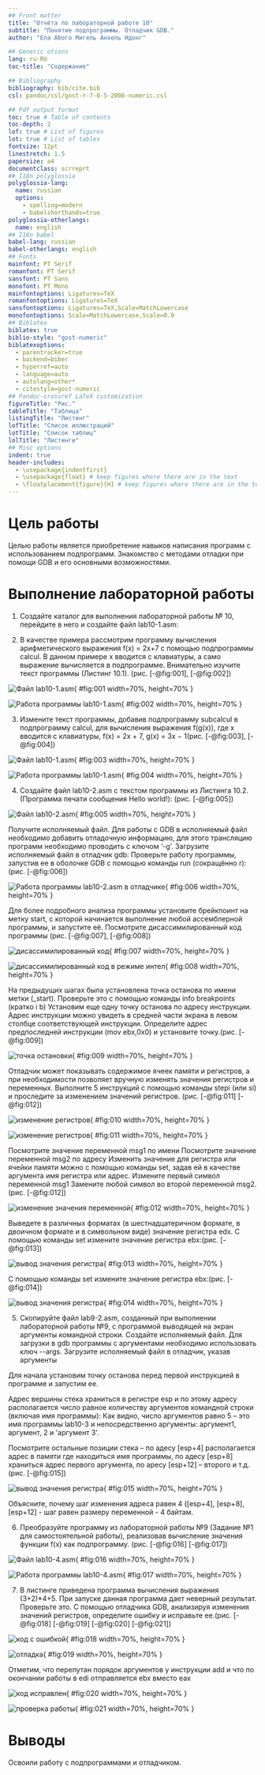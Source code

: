 ```yaml
---
## Front matter
title: "Отчёта по лабораторной работе 10"
subtitle: "Понятие подпрограммы. Отладчик GDB."
author: "Ела Абого Мигель Анхель Ндонг"

## Generic otions
lang: ru-RU
toc-title: "Содержание"

## Bibliography
bibliography: bib/cite.bib
csl: pandoc/csl/gost-r-7-0-5-2008-numeric.csl

## Pdf output format
toc: true # Table of contents
toc-depth: 2
lof: true # List of figures
lot: true # List of tables
fontsize: 12pt
linestretch: 1.5
papersize: a4
documentclass: scrreprt
## I18n polyglossia
polyglossia-lang:
  name: russian
  options:
	- spelling=modern
	- babelshorthands=true
polyglossia-otherlangs:
  name: english
## I18n babel
babel-lang: russian
babel-otherlangs: english
## Fonts
mainfont: PT Serif
romanfont: PT Serif
sansfont: PT Sans
monofont: PT Mono
mainfontoptions: Ligatures=TeX
romanfontoptions: Ligatures=TeX
sansfontoptions: Ligatures=TeX,Scale=MatchLowercase
monofontoptions: Scale=MatchLowercase,Scale=0.9
## Biblatex
biblatex: true
biblio-style: "gost-numeric"
biblatexoptions:
  - parentracker=true
  - backend=biber
  - hyperref=auto
  - language=auto
  - autolang=other*
  - citestyle=gost-numeric
## Pandoc-crossref LaTeX customization
figureTitle: "Рис."
tableTitle: "Таблица"
listingTitle: "Листинг"
lofTitle: "Список иллюстраций"
lotTitle: "Список таблиц"
lolTitle: "Листинги"
## Misc options
indent: true
header-includes:
  - \usepackage{indentfirst}
  - \usepackage{float} # keep figures where there are in the text
  - \floatplacement{figure}{H} # keep figures where there are in the text
---
```


# Цель работы

Целью работы является приобретение навыков написания программ с использованием подпрограмм.
Знакомство с методами отладки при помощи GDB и его основными возможностями.

# Выполнение лабораторной работы

1. Создайте каталог для выполнения лабораторной работы № 10, перейдите
в него и создайте файл lab10-1.asm:

2. В качестве примера рассмотрим программу вычисления арифметического
выражения f(x) = 2x+7 с помощью подпрограммы calcul. В данном
примере x вводится с клавиатуры, а само выражение вычисляется в подпрограмме. 
Внимательно изучите текст программы (Листинг 10.1). (рис. [-@fig:001], [-@fig:002])

![Файл lab10-1.asm](image/01.png){ #fig:001 width=70%, height=70% }

![Работа программы lab10-1.asm](image/02.png){ #fig:002 width=70%, height=70% }

3. Измените текст программы, добавив подпрограмму subcalcul в подпрограмму calcul, 
для вычисления выражения f(g(x)), где x вводится с клавиатуры, 
f(x) = 2x + 7, g(x) = 3x − 1(рис. [-@fig:003], [-@fig:004])

![Файл lab10-1.asm](image/03.png){ #fig:003 width=70%, height=70% }

![Работа программы lab10-1.asm](image/04.png){ #fig:004 width=70%, height=70% }

4. Создайте файл lab10-2.asm с текстом программы из Листинга 10.2. (Программа печати сообщения Hello world!):
(рис. [-@fig:005])

![Файл lab10-2.asm](image/05.png){ #fig:005 width=70%, height=70% }

Получите исполняемый файл. Для работы с GDB в исполняемый файл необходимо добавить отладочную информацию, 
для этого трансляцию программ необходимо проводить с ключом ‘-g’.
Загрузите исполняемый файл в отладчик gdb:
Проверьте работу программы, запустив ее в оболочке GDB с помощью команды run (сокращённо r):(рис. [-@fig:006])

![Работа программы lab10-2.asm в отладчике](image/06.png){ #fig:006 width=70%, height=70% }

Для более подробного анализа программы установите брейкпоинт на метку
start, с которой начинается выполнение любой ассемблерной программы, и запустите её.
Посмотрите дисассимилированный код программы  (рис. [-@fig:007], [-@fig:008])

![дисассимилированный код](image/07.png){ #fig:007 width=70%, height=70% }

![дисассимилированный код в режиме интел](image/08.png){ #fig:008 width=70%, height=70% }

На предыдущих шагах была установлена точка останова по имени метки (_start). 
Проверьте это с помощью команды info breakpoints (кратко i b)
Установим еще одну точку останова по адресу инструкции. Адрес инструкции можно увидеть в средней части экрана в левом столбце соответствующей
инструкции. Определите адрес предпоследней инструкции (mov ebx,0x0) и установите точку.(рис. [-@fig:009])

![точка остановки](image/09.png){ #fig:009 width=70%, height=70% }

Отладчик может показывать содержимое ячеек памяти и регистров, а при
необходимости позволяет вручную изменять значения регистров и переменных.
Выполните 5 инструкций с помощью команды stepi (или si) и проследите за
изменением значений регистров. (рис. [-@fig:011] [-@fig:012])

![изменение регистров](image/10.png){ #fig:010 width=70%, height=70% }

![изменение регистров](image/11.png){ #fig:011 width=70%, height=70% }

Посмотрите значение переменной msg1 по имени
Посмотрите значение переменной msg2 по адресу
Изменить значение для регистра или ячейки памяти можно с помощью команды set, 
задав ей в качестве аргумента имя регистра или адрес. 
Измените первый символ переменной msg1 
Замените любой символ во второй переменной msg2. (рис. [-@fig:012])

![изменение значения переменной](image/12.png){ #fig:012 width=70%, height=70% }

Выведете в различных форматах (в шестнадцатеричном формате, в двоичном формате и в символьном виде) 
значение регистра edx.
С помощью команды set измените значение регистра ebx:(рис. [-@fig:013])

![вывод значения регистра](image/13.png){ #fig:013 width=70%, height=70% }

С помощью команды set измените значение регистра ebx:(рис. [-@fig:014])

![вывод значения регистра](image/14.png){ #fig:014 width=70%, height=70% }

5. Скопируйте файл lab9-2.asm, созданный при выполнении лабораторной работы №9, 
с программой выводящей на экран аргументы командной строки. Создайте исполняемый файл.
Для загрузки в gdb программы с аргументами необходимо использовать ключ
--args. Загрузите исполняемый файл в отладчик, указав аргументы

Для начала установим точку останова перед первой инструкцией в программе
и запустим ее.

Адрес вершины стека храниться в регистре esp и по этому адресу располагается число равное количеству аргументов командной строки (включая имя
программы):
Как видно, число аргументов равно 5 – это имя программы lab10-3 и 
непосредственно аргументы: аргумент1, аргумент, 2 и 'аргумент 3'.

Посмотрите остальные позиции стека – по адесу [esp+4] располагается адрес
в памяти где находиться имя программы, по адесу [esp+8] храниться адрес
первого аргумента, по аресу [esp+12] – второго и т.д. (рис. [-@fig:015])

![вывод значения регистра](image/15.png){ #fig:015 width=70%, height=70% }

Объясните, почему шаг изменения адреса равен 4 ([esp+4], [esp+8], [esp+12] - 
шаг равен размеру переменной - 4 байтам.

6. Преобразуйте программу из лабораторной работы №9 (Задание №1 для
самостоятельной работы), реализовав вычисление значения функции f(x)
как подпрограмму. (рис. [-@fig:016] [-@fig:017])

![Файл lab10-4.asm](image/16.png){ #fig:016 width=70%, height=70% }

![Работа программы lab10-4.asm](image/17.png){ #fig:017 width=70%, height=70% }

7. В листинге приведена программа вычисления выражения (3+2)*4+5.
При запуске данная программа дает неверный результат. Проверьте это.
С помощью отладчика GDB, анализируя изменения значений регистров,
определите ошибку и исправьте ее.(рис. [-@fig:018] [-@fig:019] [-@fig:020] [-@fig:021])

![код с ошибкой](image/18.png){ #fig:018 width=70%, height=70% }

![отладка](image/19.png){ #fig:019 width=70%, height=70% }

Отметим, что перепутан порядок аргументов у инструкции add и что по окончании работы в edi 
отправляется ebx вместо eax

![код исправлен](image/20.png){ #fig:020 width=70%, height=70% }

![проверка работы](image/21.png){ #fig:021 width=70%, height=70% }

# Выводы

Освоили работy с подпрограммами и отладчиком.
